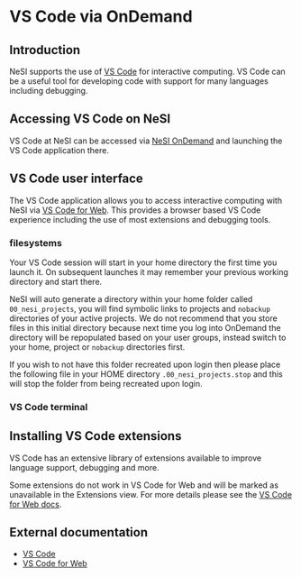 # VS Code via OnDemand

## Introduction

NeSI supports the use of [VS Code](https://code.visualstudio.com/) for interactive computing.
VS Code can be a useful tool for developing code with support for many languages including debugging.

## Accessing VS Code on NeSI

VS Code at NeSI can be accessed via [NeSI OnDemand](https://ondemand.nesi.org.nz/) and launching the VS Code application there.

## VS Code user interface

The VS Code application allows you to access interactive computing with NeSI via [VS Code for Web](https://code.visualstudio.com/docs/setup/vscode-web). This provides a browser based VS Code experience including the use of most extensions and debugging tools.

### filesystems

Your VS Code session will start in your home directory the first time you launch it. On subsequent launches it may remember your previous working directory and start there.

NeSI will auto generate a directory within your home folder called `00_nesi_projects`, you will find symbolic links to projects and `nobackup` directories of your active projects. We do not recommend that you store files in this initial directory because next time you log into OnDemand the directory will be repopulated based on your user groups, instead switch to your home, project or `nobackup` directories first.

If you wish to not have this folder recreated upon login then please place the following file in your HOME directory `.00_nesi_projects.stop` and this will stop the folder from being recreated upon login.

### VS Code terminal

## Installing VS Code extensions

VS Code has an extensive library of extensions available to improve language support, debugging and more.

Some extensions do not work in VS Code for Web and will be marked as unavailable in the Extensions view. For more details please see the [VS Code for Web docs](https://code.visualstudio.com/docs/setup/vscode-web#_extensions).

## External documentation

- [VS Code](https://code.visualstudio.com/docs)
- [VS Code for Web](https://code.visualstudio.com/docs/setup/vscode-web)

